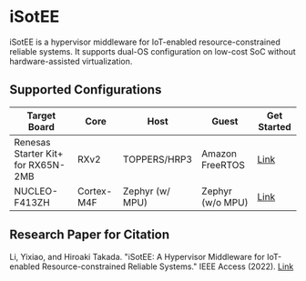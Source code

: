 # iSotEE

iSotEE is a hypervisor middleware for IoT-enabled resource-constrained reliable systems. It supports dual-OS configuration on low-cost SoC without hardware-assisted virtualization.

## Supported Configurations

| Target Board | Core | Host | Guest | Get Started |
| --- | --- | --- | --- | --- |
| Renesas Starter Kit+ for RX65N-2MB | RXv2 | TOPPERS/HRP3 | Amazon FreeRTOS | [Link](doc/get_started/rx65n-rsk/README.md) |
| NUCLEO-F413ZH | Cortex-M4F | Zephyr (w/ MPU) | Zephyr (w/o MPU) | [Link](doc/get_started/nucleo-f413zh/README.md) |

## Research Paper for Citation

Li, Yixiao, and Hiroaki Takada. "iSotEE: A Hypervisor Middleware for IoT-enabled Resource-constrained Reliable Systems." IEEE Access (2022).
 [Link](https://ieeexplore.ieee.org/document/9684412)
